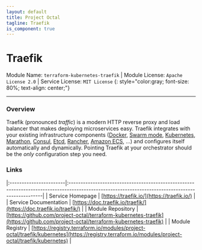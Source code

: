 ```yaml
---
layout: default
title: Project Octal
tagline: Traefik
is_component: true
---
```


# Traefik
Module Name: `terraform-kubernetes-traefik` | Module License: `Apache License 2.0` | Service License: `MIT License`
{: style="color:gray; font-size: 80%; text-align: center;"}

---

### Overview

Traefik (pronounced _traffic_) is a modern HTTP reverse proxy and load balancer that makes deploying microservices easy.
Traefik integrates with your existing infrastructure components ([Docker](https://www.docker.com/), [Swarm mode](https://docs.docker.com/engine/swarm/), [Kubernetes](https://kubernetes.io), [Marathon](https://mesosphere.github.io/marathon/), [Consul](https://www.consul.io/), [Etcd](https://coreos.com/etcd/), [Rancher](https://rancher.com), [Amazon ECS](https://aws.amazon.com/ecs), ...) and configures itself automatically and dynamically.
Pointing Traefik at your orchestrator should be the _only_ configuration step you need.

### Links

|:-----------------------|:-------------------------------------------------------------------------------------------------------------------------------------------------|
| Service Homepage       | [https://traefik.io/](https://traefik.io/)                                                                                                       |
| Service Documentation  | [https://doc.traefik.io/traefik/](https://doc.traefik.io/traefik/)                                                                               |
| Module Repository      | [https://github.com/project-octal/terraform-kubernetes-traefik](https://github.com/project-octal/terraform-kubernetes-traefik)                   |
| Module Registry        | [https://registry.terraform.io/modules/project-octal/traefik/kubernetes](https://registry.terraform.io/modules/project-octal/traefik/kubernetes) |